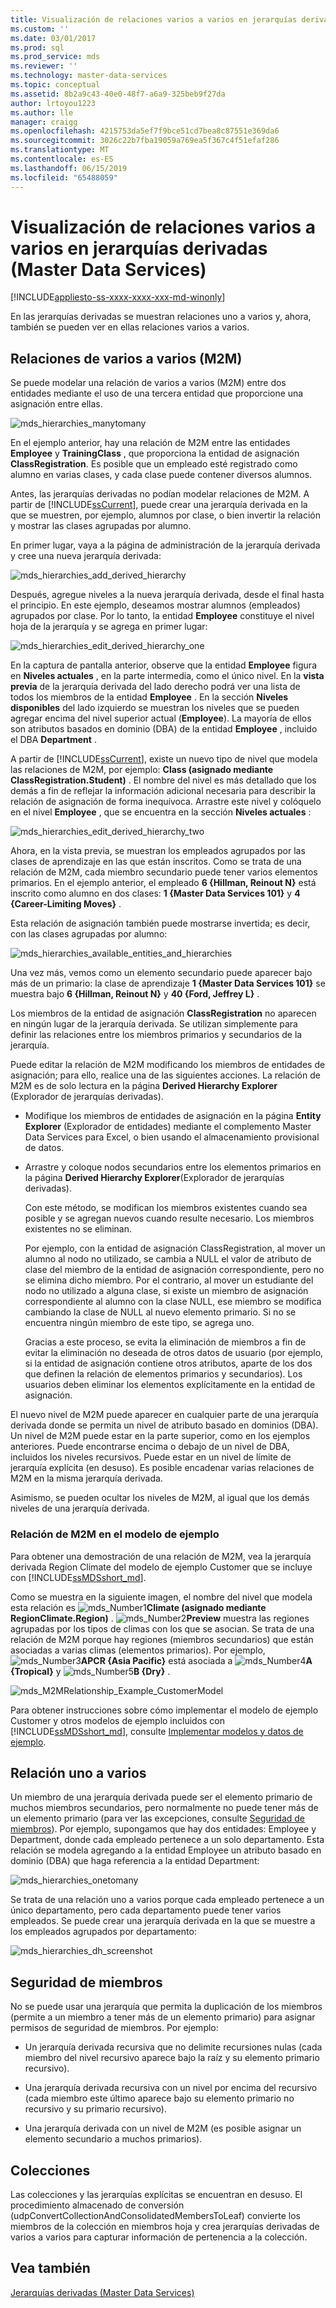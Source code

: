 ```yaml
---
title: Visualización de relaciones varios a varios en jerarquías derivadas (Master Data Services) | Microsoft Docs
ms.custom: ''
ms.date: 03/01/2017
ms.prod: sql
ms.prod_service: mds
ms.reviewer: ''
ms.technology: master-data-services
ms.topic: conceptual
ms.assetid: 8b2a9c43-40e0-48f7-a6a9-325beb9f27da
author: lrtoyou1223
ms.author: lle
manager: craigg
ms.openlocfilehash: 4215753da5ef7f9bce51cd7bea8c87551e369da6
ms.sourcegitcommit: 3026c22b7fba19059a769ea5f367c4f51efaf286
ms.translationtype: MT
ms.contentlocale: es-ES
ms.lasthandoff: 06/15/2019
ms.locfileid: "65488059"
---
```

# <a name="show-many-to-many-relationships-in-derived-hierarchies-master-data-services"></a>Visualización de relaciones varios a varios en jerarquías derivadas (Master Data Services)

[!INCLUDE[appliesto-ss-xxxx-xxxx-xxx-md-winonly](../includes/appliesto-ss-xxxx-xxxx-xxx-md-winonly.md)]

  En las jerarquías derivadas se muestran relaciones uno a varios y, ahora, también se pueden ver en ellas relaciones varios a varios.  
  
## <a name="many-to-many-m2m-relationships"></a>Relaciones de varios a varios (M2M)  
 Se puede modelar una relación de varios a varios (M2M) entre dos entidades mediante el uso de una tercera entidad que proporcione una asignación entre ellas.  
  
 ![mds_hierarchies_manytomany](../master-data-services/media/mds-hierarchies-manytomany.png "mds_hierarchies_manytomany")  
  
 En el ejemplo anterior, hay una relación de M2M entre las entidades **Employee** y **TrainingClass** , que proporciona la entidad de asignación **ClassRegistration**. Es posible que un empleado esté registrado como alumno en varias clases, y cada clase puede contener diversos alumnos.  
  
 Antes, las jerarquías derivadas no podían modelar relaciones de M2M. A partir de [!INCLUDE[ssCurrent](../includes/sscurrent-md.md)], puede crear una jerarquía derivada en la que se muestren, por ejemplo, alumnos por clase, o bien invertir la relación y mostrar las clases agrupadas por alumno.  
  
 En primer lugar, vaya a la página de administración de la jerarquía derivada y cree una nueva jerarquía derivada:  
  
 ![mds_hierarchies_add_derived_hierarchy](../master-data-services/media/mds-hierarchies-add-derived-hierarchy.png "mds_hierarchies_add_derived_hierarchy")  
  
 Después, agregue niveles a la nueva jerarquía derivada, desde el final hasta el principio. En este ejemplo, deseamos mostrar alumnos (empleados) agrupados por clase. Por lo tanto, la entidad **Employee** constituye el nivel hoja de la jerarquía y se agrega en primer lugar:  
  
 ![mds_hierarchies_edit_derived_hierarchy_one](../master-data-services/media/mds-hierarchies-edit-derived-hierarchy-one.PNG "mds_hierarchies_edit_derived_hierarchy_one")  
  
 En la captura de pantalla anterior, observe que la entidad **Employee** figura en **Niveles actuales** , en la parte intermedia, como el único nivel. En la **vista previa** de la jerarquía derivada del lado derecho podrá ver una lista de todos los miembros de la entidad **Employee** . En la sección **Niveles disponibles** del lado izquierdo se muestran los niveles que se pueden agregar encima del nivel superior actual (**Employee**). La mayoría de ellos son atributos basados en dominio (DBA) de la entidad **Employee** , incluido el DBA **Department** .  
  
 A partir de [!INCLUDE[ssCurrent](../includes/sscurrent-md.md)], existe un nuevo tipo de nivel que modela las relaciones de M2M, por ejemplo: **Class (asignado mediante ClassRegistration.Student)** . El nombre del nivel es más detallado que los demás a fin de reflejar la información adicional necesaria para describir la relación de asignación de forma inequívoca. Arrastre este nivel y colóquelo en el nivel **Employee** , que se encuentra en la sección **Niveles actuales** :  
  
 ![mds_hierarchies_edit_derived_hierarchy_two](../master-data-services/media/mds-hierarchies-edit-derived-hierarchy-two.PNG "mds_hierarchies_edit_derived_hierarchy_two")  
  
 Ahora, en la vista previa, se muestran los empleados agrupados por las clases de aprendizaje en las que están inscritos. Como se trata de una relación de M2M, cada miembro secundario puede tener varios elementos primarios. En el ejemplo anterior, el empleado **6 {Hillman, Reinout N}** está inscrito como alumno en dos clases: **1 {Master Data Services 101}** y **4 {Career-Limiting Moves}** .  
  
 Esta relación de asignación también puede mostrarse invertida; es decir, con las clases agrupadas por alumno:  
  
 ![mds_hierarchies_available_entities_and_hierarchies](../master-data-services/media/mds-hierarchies-available-entities-and-hierarchies.PNG "mds_hierarchies_available_entities_and_hierarchies")  
  
 Una vez más, vemos como un elemento secundario puede aparecer bajo más de un primario: la clase de aprendizaje **1 {Master Data Services 101}** se muestra bajo **6 {Hillman, Reinout N}** y **40 {Ford, Jeffrey L}** .  
  
 Los miembros de la entidad de asignación **ClassRegistration** no aparecen en ningún lugar de la jerarquía derivada. Se utilizan simplemente para definir las relaciones entre los miembros primarios y secundarios de la jerarquía.  
  
 Puede editar la relación de M2M modificando los miembros de entidades de asignación; para ello, realice una de las siguientes acciones. La relación de M2M es de solo lectura en la página **Derived Hierarchy Explorer** (Explorador de jerarquías derivadas).  
  
-   Modifique los miembros de entidades de asignación en la página **Entity Explorer** (Explorador de entidades) mediante el complemento Master Data Services para Excel, o bien usando el almacenamiento provisional de datos.  
  
-   Arrastre y coloque nodos secundarios entre los elementos primarios en la página **Derived Hierarchy Explorer**(Explorador de jerarquías derivadas).  
  
     Con este método, se modifican los miembros existentes cuando sea posible y se agregan nuevos cuando resulte necesario. Los miembros existentes no se eliminan.  
  
     Por ejemplo, con la entidad de asignación ClassRegistration, al mover un alumno al nodo no utilizado, se cambia a NULL el valor de atributo de clase del miembro de la entidad de asignación correspondiente, pero no se elimina dicho miembro. Por el contrario, al mover un estudiante del nodo no utilizado a alguna clase, si existe un miembro de asignación correspondiente al alumno con la clase NULL, ese miembro se modifica cambiando la clase de NULL al nuevo elemento primario. Si no se encuentra ningún miembro de este tipo, se agrega uno.  
  
     Gracias a este proceso, se evita la eliminación de miembros a fin de evitar la eliminación no deseada de otros datos de usuario (por ejemplo, si la entidad de asignación contiene otros atributos, aparte de los dos que definen la relación de elementos primarios y secundarios). Los usuarios deben eliminar los elementos explícitamente en la entidad de asignación.  
  
 El nuevo nivel de M2M puede aparecer en cualquier parte de una jerarquía derivada donde se permita un nivel de atributo basado en dominios (DBA). Un nivel de M2M puede estar en la parte superior, como en los ejemplos anteriores. Puede encontrarse encima o debajo de un nivel de DBA, incluidos los niveles recursivos. Puede estar en un nivel de límite de jerarquía explícita (en desuso). Es posible encadenar varias relaciones de M2M en la misma jerarquía derivada.  
  
 Asimismo, se pueden ocultar los niveles de M2M, al igual que los demás niveles de una jerarquía derivada.  
   
### <a name="M2MSample"></a> Relación de M2M en el modelo de ejemplo  
Para obtener una demostración de una relación de M2M, vea la jerarquía derivada Region Climate del modelo de ejemplo Customer que se incluye con [!INCLUDE[ssMDSshort_md](../includes/ssmdsshort-md.md)].   
  
Como se muestra en la siguiente imagen, el nombre del nivel que modela esta relación es ![mds_Number1](../master-data-services/media/mds-number1.png)**Climate (asignado mediante RegionClimate.Region)** . ![mds_Number2](../master-data-services/media/mds-number2.png)**Preview** muestra las regiones agrupadas por los tipos de climas con los que se asocian. Se trata de una relación de M2M porque hay regiones (miembros secundarios) que están asociadas a varias climas (elementos primarios). Por ejemplo, ![mds_Number3](../master-data-services/media/mds-number3.png)**APCR {Asia Pacific}** está asociada a ![mds_Number4](../master-data-services/media/mds-number4.png)**A {Tropical}** y ![mds_Number5](../master-data-services/media/mds-number5.png)**B {Dry}** .  
  
![mds_M2MRelationship_Example_CustomerModel](../master-data-services/media/mds-m2mrelationship-example-customermodel.png)  
  
Para obtener instrucciones sobre cómo implementar el modelo de ejemplo Customer y otros modelos de ejemplo incluidos con [!INCLUDE[ssMDSshort_md](../includes/ssmdsshort-md.md)], consulte [Implementar modelos y datos de ejemplo](~/master-data-services/sql-server-samples-model-deployment-packages-mds.md).   
  
## <a name="one-many-relationship"></a>Relación uno a varios  
 Un miembro de una jerarquía derivada puede ser el elemento primario de muchos miembros secundarios, pero normalmente no puede tener más de un elemento primario (para ver las excepciones, consulte [Seguridad de miembros](#bkmk_member_security)). Por ejemplo, supongamos que hay dos entidades: Employee y Department, donde cada empleado pertenece a un solo departamento. Esta relación se modela agregando a la entidad Employee un atributo basado en dominio (DBA) que haga referencia a la entidad Department:  
  
 ![mds_hierarchies_onetomany](../master-data-services/media/mds-hierarchies-onetomany.png "mds_hierarchies_onetomany")  
  
 Se trata de una relación uno a varios porque cada empleado pertenece a un único departamento, pero cada departamento puede tener varios empleados. Se puede crear una jerarquía derivada en la que se muestre a los empleados agrupados por departamento:  
  
 ![mds_hierarchies_dh_screenshot](../master-data-services/media/mds-hierarchies-dh-screenshot.png "mds_hierarchies_dh_screenshot")  
  
##  <a name="bkmk_member_security"></a> Seguridad de miembros  
 No se puede usar una jerarquía que permita la duplicación de los miembros (permite a un miembro a tener más de un elemento primario) para asignar permisos de seguridad de miembros. Por ejemplo:  
  
-   Un jerarquía derivada recursiva que no delimite recursiones nulas (cada miembro del nivel recursivo aparece bajo la raíz y su elemento primario recursivo).  
  
-   Una jerarquía derivada recursiva con un nivel por encima del recursivo (cada miembro este último aparece bajo su elemento primario no recursivo y su primario recursivo).  
  
-   Una jerarquía derivada con un nivel de M2M (es posible asignar un elemento secundario a muchos primarios).  
  
## <a name="collections"></a>Colecciones  
 Las colecciones y las jerarquías explícitas se encuentran en desuso. El procedimiento almacenado de conversión (udpConvertCollectionAndConsolidatedMembersToLeaf) convierte los miembros de la colección en miembros hoja y crea jerarquías derivadas de varios a varios para capturar información de pertenencia a la colección.  
  
## <a name="see-also"></a>Vea también  
 [Jerarquías derivadas &#40;Master Data Services&#41;](../master-data-services/derived-hierarchies-master-data-services.md)  
  
  
